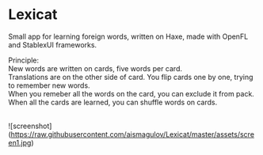 # Lexicat
Small app for learning foreign words, written on Haxe, made with OpenFL and StablexUI frameworks.

Principle: 
<br/>New words are written on cards, five words per card. 
<br/>Translations are on the other side of card. You flip cards one by one, trying to remember new words.
<br/>When you remeber all the words on the card, you can exclude it from pack.
<br/>When all the cards are learned, you can shuffle words on cards.

<br/>![screenshot] (https://raw.githubusercontent.com/aismagulov/Lexicat/master/assets/screen1.jpg)

